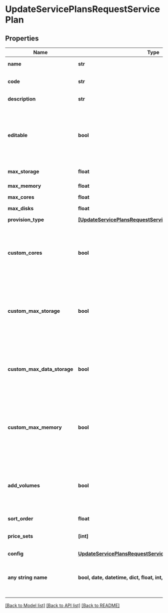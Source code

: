 # UpdateServicePlansRequestServicePlan


## Properties
Name | Type | Description | Notes
------------ | ------------- | ------------- | -------------
**name** | **str** | Service plan name | [optional] 
**code** | **str** | Service plan code, must be unique | [optional] 
**description** | **str** | Service plan description | [optional] 
**editable** | **bool** | Can be used to enable / disable the editability of the service plan. | [optional]  if omitted the server will use the default value of True
**max_storage** | **float** | Max storage size in bytes | [optional] 
**max_memory** | **float** | Max memory size in bytes | [optional] 
**max_cores** | **float** | Max cores | [optional] 
**max_disks** | **float** | Max disks allowed | [optional] 
**provision_type** | [**[UpdateServicePlansRequestServicePlanProvisionTypeInner]**](UpdateServicePlansRequestServicePlanProvisionTypeInner.md) |  | [optional] 
**custom_cores** | **bool** | Can be used to enable / disable customizable cores | [optional]  if omitted the server will use the default value of False
**custom_max_storage** | **bool** | Can be used to enable / disable customizable storage | [optional]  if omitted the server will use the default value of False
**custom_max_data_storage** | **bool** | Can be used to enable / disable customizable extra volumes. | [optional]  if omitted the server will use the default value of False
**custom_max_memory** | **bool** | Can be used to enable / disable customizable memory. | [optional]  if omitted the server will use the default value of False
**add_volumes** | **bool** | Can be used to enable / disable ability to add volumes | [optional]  if omitted the server will use the default value of False
**sort_order** | **float** | Sort order | [optional] 
**price_sets** | **[int]** | List of price sets to include in service plan | [optional] 
**config** | [**UpdateServicePlansRequestServicePlanConfig**](UpdateServicePlansRequestServicePlanConfig.md) |  | [optional] 
**any string name** | **bool, date, datetime, dict, float, int, list, str, none_type** | any string name can be used but the value must be the correct type | [optional]

[[Back to Model list]](../README.md#documentation-for-models) [[Back to API list]](../README.md#documentation-for-api-endpoints) [[Back to README]](../README.md)


